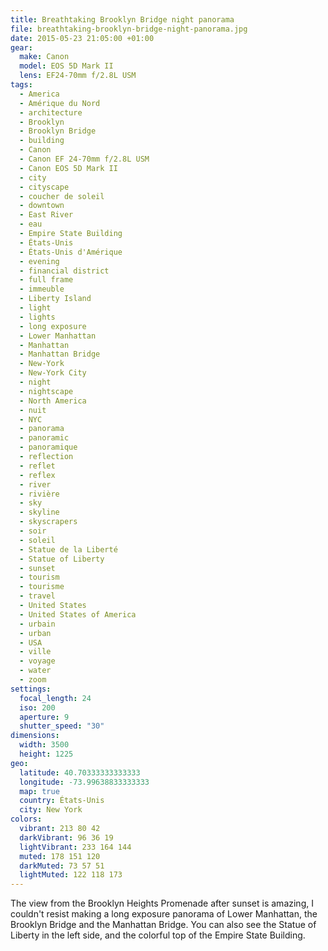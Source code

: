 ```yaml
---
title: Breathtaking Brooklyn Bridge night panorama
file: breathtaking-brooklyn-bridge-night-panorama.jpg
date: 2015-05-23 21:05:00 +01:00
gear:
  make: Canon
  model: EOS 5D Mark II
  lens: EF24-70mm f/2.8L USM
tags:
  - America
  - Amérique du Nord
  - architecture
  - Brooklyn
  - Brooklyn Bridge
  - building
  - Canon
  - Canon EF 24-70mm f/2.8L USM
  - Canon EOS 5D Mark II
  - city
  - cityscape
  - coucher de soleil
  - downtown
  - East River
  - eau
  - Empire State Building
  - États-Unis
  - États-Unis d'Amérique
  - evening
  - financial district
  - full frame
  - immeuble
  - Liberty Island
  - light
  - lights
  - long exposure
  - Lower Manhattan
  - Manhattan
  - Manhattan Bridge
  - New-York
  - New-York City
  - night
  - nightscape
  - North America
  - nuit
  - NYC
  - panorama
  - panoramic
  - panoramique
  - reflection
  - reflet
  - reflex
  - river
  - rivière
  - sky
  - skyline
  - skyscrapers
  - soir
  - soleil
  - Statue de la Liberté
  - Statue of Liberty
  - sunset
  - tourism
  - tourisme
  - travel
  - United States
  - United States of America
  - urbain
  - urban
  - USA
  - ville
  - voyage
  - water
  - zoom
settings:
  focal_length: 24
  iso: 200
  aperture: 9
  shutter_speed: "30"
dimensions:
  width: 3500
  height: 1225
geo:
  latitude: 40.70333333333333
  longitude: -73.99638833333333
  map: true
  country: États-Unis
  city: New York
colors:
  vibrant: 213 80 42
  darkVibrant: 96 36 19
  lightVibrant: 233 164 144
  muted: 178 151 120
  darkMuted: 73 57 51
  lightMuted: 122 118 173
---
```


The view from the Brooklyn Heights Promenade after sunset is amazing, I couldn't resist making a long exposure panorama of Lower Manhattan, the Brooklyn Bridge and the Manhattan Bridge. You can also see the Statue of Liberty in the left side, and the colorful top of the Empire State Building.
